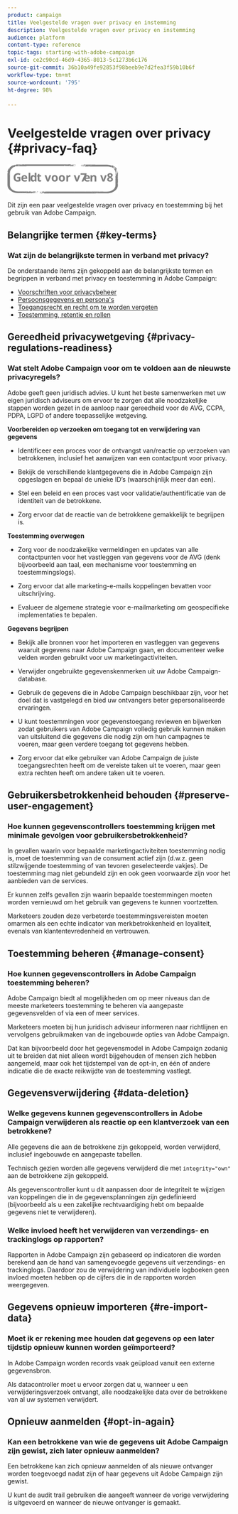 ```yaml
---
product: campaign
title: Veelgestelde vragen over privacy en instemming
description: Veelgestelde vragen over privacy en instemming
audience: platform
content-type: reference
topic-tags: starting-with-adobe-campaign
exl-id: ce2c90cd-46d9-4365-8013-5c1273b6c176
source-git-commit: 36b10a49fe92853f98beeb9e7d2fea3f59b10b6f
workflow-type: tm+mt
source-wordcount: '795'
ht-degree: 98%

---
```


# Veelgestelde vragen over privacy {#privacy-faq}

![](../../assets/common.svg)

Dit zijn een paar veelgestelde vragen over privacy en toestemming bij het gebruik van Adobe Campaign.

## Belangrijke termen {#key-terms}

### Wat zijn de belangrijkste termen in verband met privacy?

De onderstaande items zijn gekoppeld aan de belangrijkste termen en begrippen in verband met privacy en toestemming in Adobe Campaign:

* [Voorschriften voor privacybeheer](../../platform/using/privacy-management.md#privacy-management-regulations)
* [Persoonsgegevens en persona&#39;s](../../platform/using/privacy-and-recommendations.md#personal-data)
* [Toegangsrecht en recht om te worden vergeten](../../platform/using/privacy-management.md#right-access-forgotten)
* [Toestemming, retentie en rollen](../../platform/using/privacy-management.md#consent-retention-roles)

## Gereedheid privacywetgeving {#privacy-regulations-readiness}

### Wat stelt Adobe Campaign voor om te voldoen aan de nieuwste privacyregels?

Adobe geeft geen juridisch advies. U kunt het beste samenwerken met uw eigen juridisch adviseurs om ervoor te zorgen dat alle noodzakelijke stappen worden gezet in de aanloop naar gereedheid voor de AVG, CCPA, PDPA, LGPD of andere toepasselijke wetgeving.

**Voorbereiden op verzoeken om toegang tot en verwijdering van gegevens**

* Identificeer een proces voor de ontvangst van/reactie op verzoeken van betrokkenen, inclusief het aanwijzen van een contactpunt voor privacy.

* Bekijk de verschillende klantgegevens die in Adobe Campaign zijn opgeslagen en bepaal de unieke ID’s (waarschijnlijk meer dan een).

* Stel een beleid en een proces vast voor validatie/authentificatie van de identiteit van de betrokkene.

* Zorg ervoor dat de reactie van de betrokkene gemakkelijk te begrijpen is.

**Toestemming overwegen**

* Zorg voor de noodzakelijke vermeldingen en updates van alle contactpunten voor het vastleggen van gegevens voor de AVG (denk bijvoorbeeld aan taal, een mechanisme voor toestemming en toestemmingslogs).

* Zorg ervoor dat alle marketing-e-mails koppelingen bevatten voor uitschrijving.

* Evalueer de algemene strategie voor e-mailmarketing om geospecifieke implementaties te bepalen.

**Gegevens begrijpen**

* Bekijk alle bronnen voor het importeren en vastleggen van gegevens waaruit gegevens naar Adobe Campaign gaan, en documenteer welke velden worden gebruikt voor uw marketingactiviteiten.

* Verwijder ongebruikte gegevenskenmerken uit uw Adobe Campaign-database.

* Gebruik de gegevens die in Adobe Campaign beschikbaar zijn, voor het doel dat is vastgelegd en bied uw ontvangers beter gepersonaliseerde ervaringen.

* U kunt toestemmingen voor gegevenstoegang reviewen en bijwerken zodat gebruikers van Adobe Campaign volledig gebruik kunnen maken van uitsluitend die gegevens die nodig zijn om hun campagnes te voeren, maar geen verdere toegang tot gegevens hebben.

* Zorg ervoor dat elke gebruiker van Adobe Campaign de juiste toegangsrechten heeft om de vereiste taken uit te voeren, maar geen extra rechten heeft om andere taken uit te voeren.

## Gebruikersbetrokkenheid behouden {#preserve-user-engagement}

### Hoe kunnen gegevenscontrollers toestemming krijgen met minimale gevolgen voor gebruikersbetrokkenheid?

In gevallen waarin voor bepaalde marketingactiviteiten toestemming nodig is, moet de toestemming van de consument actief zijn (d.w.z. geen stilzwijgende toestemming of van tevoren geselecteerde vakjes). De toestemming mag niet gebundeld zijn en ook geen voorwaarde zijn voor het aanbieden van de services.

Er kunnen zelfs gevallen zijn waarin bepaalde toestemmingen moeten worden vernieuwd om het gebruik van gegevens te kunnen voortzetten.

Marketeers zouden deze verbeterde toestemmingsvereisten moeten omarmen als een echte indicator van merkbetrokkenheid en loyaliteit, evenals van klantentevredenheid en vertrouwen.

## Toestemming beheren {#manage-consent}

### Hoe kunnen gegevenscontrollers in Adobe Campaign toestemming beheren?

Adobe Campaign biedt al mogelijkheden om op meer niveaus dan de meeste marketeers toestemming te beheren via aangepaste gegevensvelden of via een of meer services.

Marketeers moeten bij hun juridisch adviseur informeren naar richtlijnen en vervolgens gebruikmaken van de ingebouwde opties van Adobe Campaign.

Dat kan bijvoorbeeld door het gegevensmodel in Adobe Campaign zodanig uit te breiden dat niet alleen wordt bijgehouden of mensen zich hebben aangemeld, maar ook het tijdstempel van de opt-in, en één of andere indicatie die de exacte reikwijdte van de toestemming vastlegt.

## Gegevensverwijdering {#data-deletion}

### Welke gegevens kunnen gegevenscontrollers in Adobe Campaign verwijderen als reactie op een klantverzoek van een betrokkene?

Alle gegevens die aan de betrokkene zijn gekoppeld, worden verwijderd, inclusief ingebouwde en aangepaste tabellen.

Technisch gezien worden alle gegevens verwijderd die met `integrity="own"` aan de betrokkene zijn gekoppeld.

Als gegevenscontroller kunt u dit aanpassen door de integriteit te wijzigen van koppelingen die in de gegevensplanningen zijn gedefinieerd (bijvoorbeeld als u een zakelijke rechtvaardiging hebt om bepaalde gegevens niet te verwijderen).

### Welke invloed heeft het verwijderen van verzendings- en trackinglogs op rapporten?

Rapporten in Adobe Campaign zijn gebaseerd op indicatoren die worden berekend aan de hand van samengevoegde gegevens uit verzendings- en trackinglogs. Daardoor zou de verwijdering van individuele logboeken geen invloed moeten hebben op de cijfers die in de rapporten worden weergegeven.

## Gegevens opnieuw importeren {#re-import-data}

### Moet ik er rekening mee houden dat gegevens op een later tijdstip opnieuw kunnen worden geïmporteerd?

In Adobe Campaign worden records vaak geüpload vanuit een externe gegevensbron.

Als datacontroller moet u ervoor zorgen dat u, wanneer u een verwijderingsverzoek ontvangt, alle noodzakelijke data over de betrokkene van al uw systemen verwijdert.

## Opnieuw aanmelden {#opt-in-again}

### Kan een betrokkene van wie de gegevens uit Adobe Campaign zijn gewist, zich later opnieuw aanmelden?

Een betrokkene kan zich opnieuw aanmelden of als nieuwe ontvanger worden toegevoegd nadat zijn of haar gegevens uit Adobe Campaign zijn gewist.

U kunt de audit trail gebruiken die aangeeft wanneer de vorige verwijdering is uitgevoerd en wanneer de nieuwe ontvanger is gemaakt.
